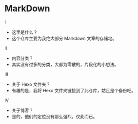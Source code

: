 # MarkDown

Ⅰ

- 这里是什么？
- 这个仓库主要为我绝大部分 Markdown 文章的存储地。

Ⅱ

- 内容分类？
- 其实没有过多的分类，大都为零散的，片段化的小想法。

Ⅲ

- 关于 Hexo 文件夹？
- 有趣的是，我将 Hexo 文件夹链接到了此仓库，姑且是个备份吧。

Ⅳ

- 关于博客？
- 是的，他们的定位没有那么强烈，仅此而已。